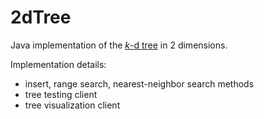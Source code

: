 # 2dTree

Java implementation of the [*k*-d tree](https://en.wikipedia.org/wiki/K-d_tree) in 2 dimensions.

Implementation details:
- insert, range search, nearest-neighbor search methods
- tree testing client
- tree visualization client
